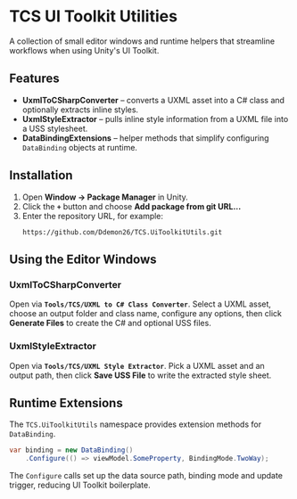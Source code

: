 # TCS UI Toolkit Utilities

A collection of small editor windows and runtime helpers that streamline workflows when using Unity's UI Toolkit.

## Features
- **UxmlToCSharpConverter** – converts a UXML asset into a C# class and optionally extracts inline styles.
- **UxmlStyleExtractor** – pulls inline style information from a UXML file into a USS stylesheet.
- **DataBindingExtensions** – helper methods that simplify configuring `DataBinding` objects at runtime.

## Installation
1. Open **Window → Package Manager** in Unity.
2. Click the **`+`** button and choose **Add package from git URL...**
3. Enter the repository URL, for example:
   ```
   https://github.com/Ddemon26/TCS.UiToolkitUtils.git
   ```

## Using the Editor Windows
### UxmlToCSharpConverter
Open via **`Tools/TCS/UXML to C# Class Converter`**. Select a UXML asset, choose an output folder and class name, configure any options, then click **Generate Files** to create the C# and optional USS files.

### UxmlStyleExtractor
Open via **`Tools/TCS/UXML Style Extractor`**. Pick a UXML asset and an output path, then click **Save USS File** to write the extracted style sheet.

## Runtime Extensions
The `TCS.UiToolkitUtils` namespace provides extension methods for `DataBinding`.

```csharp
var binding = new DataBinding()
    .Configure(() => viewModel.SomeProperty, BindingMode.TwoWay);
```

The `Configure` calls set up the data source path, binding mode and update trigger, reducing UI Toolkit boilerplate.
